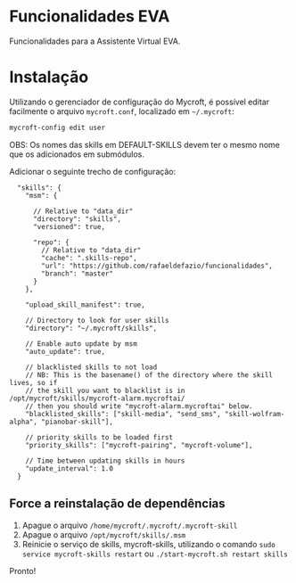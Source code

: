 # Funcionalidades EVA
Funcionalidades para a Assistente Virtual EVA.

# Instalação


Utilizando o gerenciador de configuração do Mycroft, é possível editar facilmente o arquivo `mycroft.conf`, localizado em `~/.mycroft`:

```sh
mycroft-config edit user
```

OBS: Os nomes das skills em DEFAULT-SKILLS devem ter o mesmo nome que os adicionados em submódulos.

Adicionar o seguinte trecho de configuração:

```
  "skills": {
    "msm": {

      // Relative to "data_dir"
      "directory": "skills",
      "versioned": true,

      "repo": {
        // Relative to "data_dir"
        "cache": ".skills-repo",
        "url": "https://github.com/rafaeldefazio/funcionalidades",
        "branch": "master"
      }
    },

    "upload_skill_manifest": true,

    // Directory to look for user skills
    "directory": "~/.mycroft/skills",

    // Enable auto update by msm
    "auto_update": true,

    // blacklisted skills to not load
    // NB: This is the basename() of the directory where the skill lives, so if
    // the skill you want to blacklist is in /opt/mycroft/skills/mycroft-alarm.mycroftai/
    // then you should write "mycroft-alarm.mycroftai" below.
    "blacklisted_skills": ["skill-media", "send_sms", "skill-wolfram-alpha", "pianobar-skill"],

    // priority skills to be loaded first
    "priority_skills": ["mycroft-pairing", "mycroft-volume"],
    
    // Time between updating skills in hours
    "update_interval": 1.0
  }
  ```
  
## Force a reinstalação de dependências

1. Apague o arquivo `/home/mycroft/.mycroft/.mycroft-skill`
1. Apague o arquivo `/opt/mycroft/skills/.msm`
1. Reinicie o serviço de skills, mycroft-skills, utilizando o comando `sudo service mycroft-skills restart` ou `./start-mycroft.sh restart skills`

Pronto!
